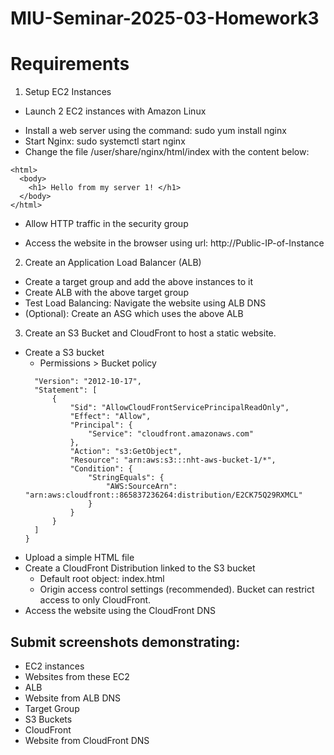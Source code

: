 # MIU-Seminar-2025-03-Homework3
# Requirements
1. Setup EC2 Instances
* Launch 2 EC2 instances with Amazon Linux
- Install a web server using the command: sudo yum install nginx
- Start Nginx: sudo systemctl start nginx
- Change the file /user/share/nginx/html/index with the content below:
```
<html>
  <body>
    <h1> Hello from my server 1! </h1>
  </body>
</html>
```
- Allow HTTP traffic in the security group
* Access the website in the browser using url: http://Public-IP-of-Instance
2. Create an Application Load Balancer (ALB)
* Create a target group and add the above instances to it
* Create ALB with the above target group
* Test Load Balancing: Navigate the website using ALB DNS
* (Optional): Create an ASG which uses the above ALB
3. Create an S3 Bucket and CloudFront to host a static website.
* Create a S3 bucket
  - Permissions > Bucket policy
  ```{
    "Version": "2012-10-17",
    "Statement": [
        {
            "Sid": "AllowCloudFrontServicePrincipalReadOnly",
            "Effect": "Allow",
            "Principal": {
                "Service": "cloudfront.amazonaws.com"
            },
            "Action": "s3:GetObject",
            "Resource": "arn:aws:s3:::nht-aws-bucket-1/*",
            "Condition": {
                "StringEquals": {
                    "AWS:SourceArn": "arn:aws:cloudfront::865837236264:distribution/E2CK75Q29RXMCL"
                }
            }
        }
    ]
  }
  ```
* Upload a simple HTML file
* Create a CloudFront Distribution linked to the S3 bucket
  - Default root object: index.html
  - Origin access control settings (recommended). Bucket can restrict access to only CloudFront.
* Access the website using the CloudFront DNS
## Submit screenshots demonstrating:
* EC2 instances
* Websites from these EC2
* ALB
* Website from ALB DNS
* Target Group
* S3 Buckets
* CloudFront
* Website from CloudFront DNS
